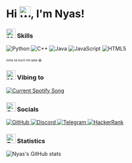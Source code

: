 # Hi <img src="https://raw.githubusercontent.com/Tarikul-Islam-Anik/Animated-Fluent-Emojis/master/Emojis/Hand%20gestures/Waving%20Hand.png" alt="Waving Hand" width="30" height="30" />, I'm Nyas!

### <img src="https://raw.githubusercontent.com/Tarikul-Islam-Anik/Animated-Fluent-Emojis/master/Emojis/People%20with%20professions/Man%20Technologist%20Light%20Skin%20Tone.png" alt="Man Technologist" width="25" height="25" /> Skills
![Python](https://ziadoua.github.io/m3-Markdown-Badges/badges/Python/python2.svg)
![C++](https://ziadoua.github.io/m3-Markdown-Badges/badges/C++/c++2.svg)
![Java](https://ziadoua.github.io/m3-Markdown-Badges/badges/Java/java3.svg)
![JavaScript](https://ziadoua.github.io/m3-Markdown-Badges/badges/Javascript/javascript1.svg)
![HTML5](https://ziadoua.github.io/m3-Markdown-Badges/badges/HTML/html2.svg)<br></br>
<sup><sup><sup>inme se kuch nhi aata 😭</sup></sup></sup>

###  <img src="https://raw.githubusercontent.com/Tarikul-Islam-Anik/Animated-Fluent-Emojis/master/Emojis/Objects/Musical%20Notes.png" alt="Musical Notes" width="25" height="25" /> Vibing to
<a href="https://nyas1.pythonanywhere.com/link">
  <img
    src="https://nyas1.pythonanywhere.com/?eq_color=rainbow&theme=dark"
    alt="Current Spotify Song"
  />
</a>

### <img src="https://raw.githubusercontent.com/Tarikul-Islam-Anik/Animated-Fluent-Emojis/master/Emojis/Smilies/Speech%20Balloon.png" alt="Speech Balloon" width="25" height="25" /> Socials
<p>
  <a href="https://github.com/nyas1">
    <img src="https://ziadoua.github.io/m3-Markdown-Badges/badges/Github/github2.svg" alt="GitHub">
  </a>
  <a href="https://discord.com/users/528161316033265674">
    <img src="https://ziadoua.github.io/m3-Markdown-Badges/badges/Discord/discord2.svg" alt="Discord">
  </a>
  <a href="https://t.me/nyas69">
    <img src="https://ziadoua.github.io/m3-Markdown-Badges/badges/Telegram/telegram2.svg" alt="Telegram">
  </a>
  <a href="https://www.hackerrank.com/profile/nn0662">
    <img src="https://ziadoua.github.io/m3-Markdown-Badges/badges/HackerRank/hackerrank3.svg" alt="HackerRank">
  </a>
</p>

### <img src="https://raw.githubusercontent.com/Tarikul-Islam-Anik/Animated-Fluent-Emojis/master/Emojis/Objects/Bar%20Chart.png" alt="Bar Chart" width="25" height="25" /> Statistics

![Nyas's GitHub stats](https://github-readme-stats.vercel.app/api?username=nyas1&theme=github_dark&show_icons=true&hide_border=true&border_radius=30)
